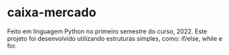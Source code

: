 # caixa-mercado
Feito em linguagem Python no primeiro semestre do curso, 2022. Este projeto foi desenvolvido utilizando estruturas simples, como: if/else, while e for.
